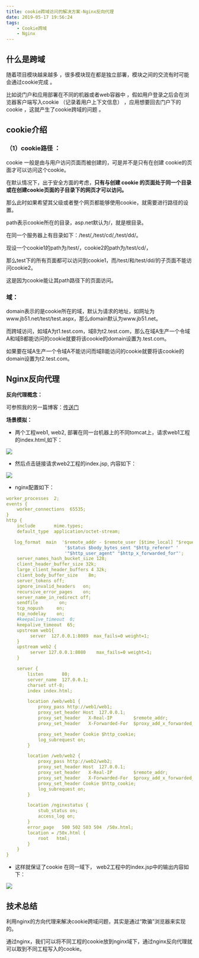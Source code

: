 ```yaml
---
title: cookie跨域访问的解决方案-Nginx反向代理
date: 2019-05-17 19:56:24
tags: 
    - Cookie跨域
    - Nginx
---
```


## 什么是跨域

随着项目模块越来越多 ，很多模块现在都是独立部署，模块之间的交流有时可能会通过cookie完成 。
 
 比如说门户和应用部署在不同的机器或者web容器中 ，假如用户登录之后会在浏览器客户端写入cookie （记录着用户上下文信息） ，应用想要回去门户下的cookie ，这就产生了cookie跨域的问题 。

## cookie介绍

### （1）cookie路径 ：

cookie 一般是由与用户访问页面而被创建的，可是并不是只有在创建 cookie的页面才可以访问这个cookie。

在默认情况下，出于安全方面的考虑，**只有与创建 cookie 的页面处于同一个目录或在创建cookie页面的子目录下的网页才可以访问。** 

那么此时如果希望其父级或者整个网页都能够使用cookie，就需要进行路径的设置。

path表示cookie所在的目录，asp.net默认为/，就是根目录。

在同一个服务器上有目录如下：/test/,/test/cd/,/test/dd/。

现设一个cookie1的path为/test/，cookie2的path为/test/cd/，

那么test下的所有页面都可以访问到cookie1，而/test/和/test/dd/的子页面不能访问cookie2。

这是因为cookie能让其path路径下的页面访问。


### 域：

domain表示的是cookie所在的域，默认为请求的地址，如网址为www.jb51.net/test/test.aspx，那么domain默认为www.jb51.net。

而跨域访问，如域A为t1.test.com，域B为t2.test.com，那么在域A生产一个令域A和域B都能访问的cookie就要将该cookie的domain设置为.test.com。

如果要在域A生产一个令域A不能访问而域B能访问的cookie就要将该cookie的domain设置为t2.test.com。


## Nginx反向代理

**反向代理概念：**

可参照我的另一篇博客：[传送门](https://blog.xielin.top/2019/01/25/Nginx/Nginx%E4%BB%A3%E7%90%86%E4%B8%8E%E8%B4%9F%E8%BD%BD%E5%9D%87%E8%A1%A1/)

**场景模拟：**
- 两个工程web1, web2, 部署在同一台机器上的不同tomcat上，请求web1工程的index.html,如下：

![](https://images2015.cnblogs.com/blog/640632/201608/640632-20160806191910934-73557688.png)

- 然后点击链接请求web2工程的index.jsp, 内容如下：

![](https://images2015.cnblogs.com/blog/640632/201608/640632-20160806192012075-901400950.png)

- nginx配置如下：

```yaml
worker_processes  2; 
events {
    worker_connections  65535;
}
http {
    include       mime.types;
    default_type  application/octet-stream;

   log_format  main  '$remote_addr - $remote_user [$time_local] "$request" '
                      '$status $body_bytes_sent "$http_referer" '
                      '"$http_user_agent" "$http_x_forwarded_for"';
    server_names_hash_bucket_size 128;
    client_header_buffer_size 32k;
    large_client_header_buffers 4 32k;
    client_body_buffer_size    8m;
    server_tokens off;
    ignore_invalid_headers   on;
    recursive_error_pages    on;
    server_name_in_redirect off;
    sendfile        on;
    tcp_nopush     on;
    tcp_nodelay    on;
    #keepalive_timeout  0;
    keepalive_timeout  65;
    upstream web1{
         server  127.0.0.1:8089  max_fails=0 weight=1;
    }
    upstream web2 {
         server 127.0.0.1:8080    max_fails=0 weight=1;
    }

    server {
        listen       80;
        server_name  127.0.0.1;
        charset utf-8;
        index index.html;

        location /web/web1 {
            proxy_pass http://web1/web1;
            proxy_set_header Host  127.0.0.1;
            proxy_set_header   X-Real-IP        $remote_addr;
            proxy_set_header   X-Forwarded-For  $proxy_add_x_forwarded_for;

            proxy_set_header Cookie $http_cookie;
            log_subrequest on;
        }

        location /web/web2 {
            proxy_pass http://web2/web2;
            proxy_set_header Host  127.0.0.1;
            proxy_set_header   X-Real-IP        $remote_addr;
            proxy_set_header   X-Forwarded-For  $proxy_add_x_forwarded_for;
            proxy_set_header Cookie $http_cookie;
            log_subrequest on;
        }

        location /nginxstatus {
            stub_status on;
            access_log on;
        }
        error_page   500 502 503 504  /50x.html;
        location = /50x.html {
            root   html;
        }
    }
}

```
- 这样就保证了cookie 在同一域下， web2工程中的index.jsp中的输出内容如下：

![](https://images2015.cnblogs.com/blog/640632/201608/640632-20160806192307512-1773158144.png)

## 技术总结

利用nginx的方向代理来解决cookie跨域问题，其实是通过“欺骗”浏览器来实现的。

通过nginx，我们可以将不同工程的cookie放到nginx域下，通过nginx反向代理就可以取到不同工程写入的cookie。





